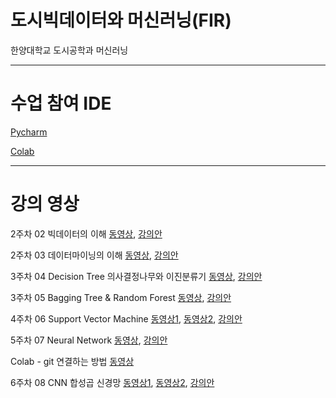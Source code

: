 # 도시빅데이터와 머신러닝(FIR)
한양대학교 도시공학과 머신러닝

***
# 수업 참여 IDE
[Pycharm](https://www.jetbrains.com/ko-kr/pycharm/download/ "pycharm link")

[Colab](https://colab.research.google.com/?hl=ko "Colab link")

***
# 강의 영상
2주차 02 빅데이터의 이해 [동영상](https://youtu.be/TnoNfaxUnpQ "동영상"), [강의안](https://github.com/kloud80/urban-data-mining/blob/master/02%20bigdata%20datamining/002%20Bigdata.pdf "강의안")

2주차 03 데이터마이닝의 이해 [동영상](https://youtu.be/eCyJZ5vJizM "동영상"), [강의안](https://github.com/kloud80/urban-data-mining/blob/master/02%20bigdata%20datamining/003%20Data%20Mining.pdf "강의안")

3주차 04 Decision Tree 의사결정나무와 이진분류기 [동영상](https://youtu.be/GzaRpXVhYuk "동영상"), [강의안](https://github.com/kloud80/urban-data-mining/blob/master/03%20Dtree%20Ensemble/006%20Decision%20Tree.pdf "강의안")

3주차 05 Bagging Tree & Random Forest [동영상](https://youtu.be/kHPoMB8A-Kk "동영상"), [강의안](https://github.com/kloud80/urban-data-mining/blob/master/03%20Dtree%20Ensemble/007%20Bagging_RF.pdf "강의안")

4주차 06 Support Vector Machine [동영상1](https://youtu.be/7Zk4BEseXqg "동영상1"), [동영상2](https://youtu.be/mwtajf5X9Rg "동영상2"), [강의안](https://github.com/kloud80/urban-data-mining/blob/master/04%20SVM/009%20SVM.pdf "강의안")

5주차 07 Neural Network [동영상](https://youtu.be/ptlyl-FBnU4 "동영상"), [강의안](https://github.com/kloud80/urban-data-mining/blob/master/05%20Neural%20Network/010%20Neural%20Network.pdf "강의안")

Colab - git 연결하는 방법 [동영상](https://www.youtube.com/watch?v=dIYFpmMPOtA "동영상")

6주차 08 CNN 합성곱 신경망 [동영상1](https://www.youtube.com/watch?v=AN9VjYFpdb8 "동영상1"), [동영상2](https://www.youtube.com/watch?v=XDFpBIafdxs "동영상2"), [강의안](https://github.com/kloud80/urban-data-mining/blob/master/06%20CNN/011%20CNN(%ED%95%A9%EC%84%B1%EA%B3%B1%EC%8B%A0%EA%B2%BD%EB%A7%9D).pdf "강의안")


